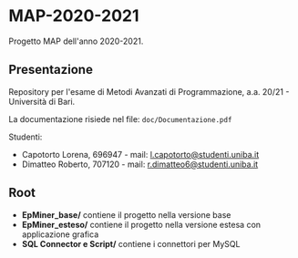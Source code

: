 # MAP-2020-2021
Progetto MAP dell'anno 2020-2021.

## Presentazione
Repository per l'esame di Metodi Avanzati di Programmazione, a.a. 20/21 - Università di Bari.

La documentazione risiede nel file: ```doc/Documentazione.pdf```

Studenti:
* Capotorto Lorena, 696947 - mail: l.capotorto@studenti.uniba.it
* Dimatteo Roberto, 707120 - mail: r.dimatteo6@studenti.uniba.it

## Root
- **EpMiner_base/** contiene il progetto nella versione base
- **EpMiner_esteso/** contiene il progetto nella versione estesa con applicazione grafica
- **SQL Connector e Script/** contiene i connettori per MySQL
